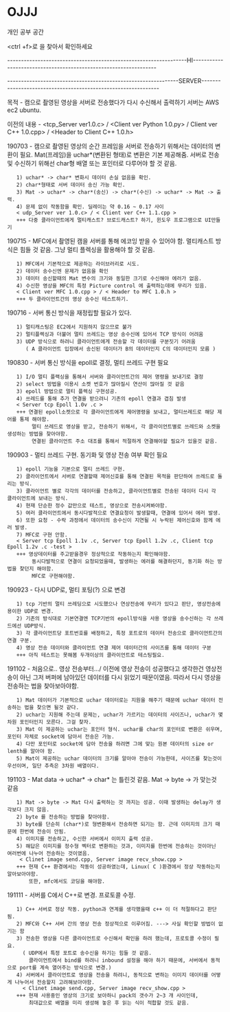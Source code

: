# OJJJ
개인 공부 공간


<ctrl +f>로 <branch name>을 찾아서 확인하세요

-----------------------------------------------------------------HI-----------------------------------------------------------------

--------------------------------------------------------------SERVER--------------------------------------------------------------

목적 - 캠으로 촬영된 영상을 서버로 전송했다가 다시 수신해서 출력하기
       서버는 AWS ec2 ubuntu.
       
이전의 내용 - <tcp_Server ver1.0.c> / <Client ver Python 1.0.py> / Client ver C++ 1.0.cpp> / <Header to Client C++ 1.0.h>

190703 - 캠으로 촬영된 영상의 순간 프레임을 서버로 전송하기 위해서는 데이터의 변환이 필요. 
         Mat(프레임)을 uchar*(변환된 형태)로 변환은 기본 제공해줌.
         서버로 전송및 수신하기 위해선 char형 배열 또는 포인터로 다루어야 할 것 같음.
       
       1) uchar* -> char* 변화시 데이터 손실 없음을 확인. 
       2) char*형태로 서버 데이터 송신 가능 확인.
       3) Mat -> uchar* -> char*(송신) -> char*(수신) -> uchar* -> Mat -> 출력.
       4) 문제 없이 작동함을 확인. 딜레이는 약 0.16 ~ 0.17 사이
       < udp_Server ver 1.0.c> / < Client ver C++ 1.1.cpp >
       +++ 다중 클라이언트에게 멀티캐스트? 브로드캐스트? 하기, 윈도우 프로그램으로 UI만들기 
       
       
190715 - MFC에서 촬영된 캠을 서버를 통해 에코잉 받을 수 있어야 함.
         멀티캐스트 방식은 힘들 것 같음. 그냥 멀티 플렉싱을 활용해야 할 것 같음.

       1) MFC에서 기본적으로 제공하는 라이브러리로 시도.
       2) 데이터 송수신엔 문제가 없음을 확인
       3) 데이터 송신할때의 Mat 변수의 크기와 동일한 크기로 수신해야 에러가 없음.
       4) 수신한 영상을 MFC의 특정 Picture control 에 출력하는데에 무리가 있음.
       < Client ver MFC 1.0.cpp > / < Header to MFC 1.0.h >
       +++ 두 클라이언트간의 영상 송수신 테스트하기.
       
190716 - 서버 통신 방식을 재정립할 필요가 있다.

       1) 멀티캐스팅은 EC2에서 지원하지 않으므로 불가
       2) 멀티플렉싱과 더불어 멀티 쓰레드는 영상 송수신에 있어서 TCP 방식이 어려움
       3) UDP 방식으로 하려니 클라이언트에게 전송할 각 데이터를 구분짓기 어려움
          ( A 클라이언트 입장에서 송신된 데이터가 B의 데이터인지 C의 데이터인지 모름 )
          
190830 - 서버 통신 방식을 epoll로 결정, 멀티 쓰레드 구현 필요
       
       1) I/O 멀티 플랙싱을 통해서 서버와 클라이언트간의 제어 명령을 보내기로 결정
       2) select 방법을 이용시 소켓 번호가 많아질시 연산이 많아질 것 같음
       3) epoll 방법으로 멀티 플렉싱 구현성공.
       4) 쓰레드를 통해 추가 연결을 받으려니 기존의 epoll 연결과 겹침 발생
       < Server tcp Epoll 1.0v .c >
       +++ 연결된 epoll소켓으로 각 클라이언트에게 제어명령을 보내고, 멀티쓰레드로 해당 제어를 통제 해야함.
            멀티 쓰레드로 영상을 받고, 전송하기 위해서, 각 클라이언트별로 쓰레드와 소켓을 생성하는 방법을 찾아야함.
            연결된 클라이언트 주소 대조를 통해서 적절하게 연결해야할 필요가 있을것 같음.
               
190903 - 멀티 쓰레드 구현. 동기화 및 영상 전송 여부 확인 필요

       1) epoll 기능을 기본으로 멀티 쓰레드 구현.
       2) 클라이언트에서 서버로 연결할때 제어신호를 통해 연결된 목적을 판단하여 쓰레드로 돌리는 방식.
       3) 클라이언트 별로 각각의 데이터를 전송하고, 클라이언트별로 전송된 데이터 다시 각 클라이언트에 보내는 방식.
       4) 현재 단순한 정수 값만으로 테스트, 영상으로 전송시켜봐야함.
       5) 여러 클라이언트에서 동시다발적으로 연결요청이 발생할때, 연결에 있어서 에러 발생.
       6) 또한 요청 - 수락 과정에서 데이터의 송수신이 지연될 시 누락된 제어신호와 함께 에러 발생.
       7) MFC로 구현 안함.
       < Server tcp Epoll 1.1v .c, Server tcp Epoll 1.2v .c, Client tcp Epoll 1.2v .c -test >
       +++ 영상데이터를 주고받을경우 정상적으로 작동하는지 확인해야함.
            동시다발적으로 연결이 요청되었을때, 발생하는 에러를 해결하던지, 동기화 하는 방법을 찾던지 해야함.
            MFC로 구현해야함.
            
190923 - 다시 UDP로, 멀티 포팅(?) 으로 변경

       1) tcp 기반의 멀티 쓰레딩으로 시도했으나 연상전송에 무리가 있다고 판단, 영상전송에 용이한 UDP로 변경.
       2) 기존의 방식대로 기본연결엔 TCP기반의 epoll방식을 사용 영상을 송수신하는 각 쓰레드에선 UDP방식.
       3) 각 클라이언트당 포트번호를 배정하고, 특정 포트로의 데이터 전송으로 클라이언트간의 연결 구분.
       4) 영상 전송 데이터와 클라이언트 연결 제어 데이터간의 사이즈를 통해 데이터 구분
       +++ 아직 테스트는 못해봄 두개이상의 클라이언트로 테스팅필요. 

191102 - 처음으로.. 영상 전송부터.../ 이전에 영상 전송이 성공했다고 생각한건
         영상전송이 아닌 그저 버퍼에 남아있던 데이터를 다시 읽었기 때문이였음. 따라서 다시 영상을 전송하는 법을 찾아보아야함.
         
       1) Mat 데이터가 기본적으로 uchar 데이터로는 지원을 해주기 때문에 uchar 데이터 전송하는 법을 찾으면 될것 같다.
       2) uchar는 지원해 주는데 문제는, uchar가 가르키는 데이터의 사이즈나, uchar가 몇차원 포인터인지 모른다. 그걸 찾자.
       3) Mat 이 제공하는 uchar는 포인터 형식. uchar를 char의 포인터로 변환은 쉬우며, 포인터 자체로 socket에 담아서 전송은 가능.
       4) 다만 포인터로 socket에 담아 전송을 하려면 그에 맞는 원본 데이터의 size or lenth를 알아야 함.
       5) Mat이 제공하는 uchar 데이터의 크기를 알아야 전송이 가능한데, 사이즈를 찾는것이 우선이며, 일단 추측은 3차원 배열이다.
       
191103 - Mat data -> uchar* -> char* 는 틀린것 같음. Mat -> byte -> 가 맞는것 같음

       1) Mat -> byte -> Mat 다시 출력하는 것 까지는 성공. 이때 발생하는 delay가 생각보다 크지 않음.
       2) byte 를 전송하는 방법을 찾아야함.
       3) byte를 단순히 (char*)로 형변환해서 전송하면 되기는 함. 근데 이미지의 크기 때문에 한번에 전송이 안됨.
       4) 이미지를 전송하고, 수신한 서버에서 이미지 출력 성공.
       5) 해답은 이미지를 정수형 벡터로 변환하는 것과, 이미지를 한번에 전송하는 것이아닌 여러번에 나누어 전송하는 것이였음.
        < Clinet image send.cpp, Server image recv_show.cpp >
       +++ 현재 C++ 환경에서는 작동이 성공하였는데, Linux( C )환경에서 정상 작동하는지 알아보아야함.
           또한, mfc에서도 코딩을 해야함.
          
191111 - 서버를 C에서 C++로 변경. 프로토콜 수정. 

       1) C++ 서버로 정상 작동. python과 연계를 생각했을때 c++ 이 더 적절하다고 판단됨.
       2) MFC와 C++ 서버 간의 영상 전송 정상적으로 이루어짐. ---> 사실 확인할 방법이 없기는 함
       3) 전송한 영상을 다른 클라이언트로 수신해서 확인을 하려 했는데, 프로토콜 수정이 필요.
         ( UDP에서 특정 포트로 송수신을 하기는 힘들 것 같음.
           클라이언트에서 bind를 하려니 inbound 설정을 해야 하기 때문에, 서버에서 동적으로 port를 계속 열어주는 방식으로 변경.)
       4) 서버에서 클라이언트로 영상을 전송을 하려니, 동적으로 변하는 이미지 데이터를 어떻게 나누어서 전송할지 고려해보아야함.
         < Clinet image send.cpp, Server image recv_show.cpp >
       +++ 현재 사용중인 영상의 크기로 보아하니 pack의 갯수가 2~3 개 사이인데,
           최대값으로 배열을 미리 생성해 놓은 후 읽는 식이 적합할 것도 같음.
